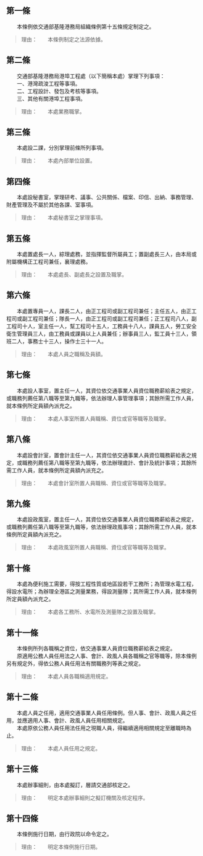 第一條 
-------
　　本條例依交通部基隆港務局組織條例第十五條規定制定之。  
> 理由：　　本條例制定之法源依據。



第二條 
-------
　　交通部基隆港務局港埠工程處（以下簡稱本處）掌理下列事項：  
　　一、港灣疏浚工程等事項。  
　　二、工程設計、發包及考核等事項。  
　　三、其他有關港埠工程事項。  
> 理由：　　本處業務職掌。



第三條 
-------
　　本處設二課，分別掌理前條所列事項。  
> 理由：　　本處內部單位設置。



第四條 
-------
　　本處設秘書室，掌理研考、議事、公共關係、檔案、印信、出納、事務管理、財產管理及不屬於其他各課、室事項。  
> 理由：　　本處秘書室之掌理事項。



第五條 
-------
　　本處置處長一人，綜理處務，並指揮監督所屬員工；置副處長三人，由本局或附屬機構正工程司兼任，襄理處務。  
> 理由：　　本處處長、副處長之設置及職掌。



第六條 
-------
　　本處置專員一人，課長二人，由正工程司或副工程司兼任；主任五人，由正工程司或副工程司兼任；隊長一人，由正工程司或副工程司兼任；正工程司八人，副工程司十人，室主任一人，幫工程司十五人，工務員十八人，課員五人，勞工安全衛生管理員三人，由工務員或課員以上人員兼任；辦事員三人，監工員十三人，領班二人，事務士十三人，操作士三十一人。  
> 理由：　　本處人員之職稱及員額。



第七條 
-------
　　本處設人事室，置主任一人，其資位依交通事業人員資位職務薪給表之規定，或職務列薦任第八職等至第九職等，依法辦理人事管理事項；其餘所需工作人員，就本條例所定員額內派充之。  
> 理由：　　本處人事室所置人員職稱、資位或官等職等及職掌。



第八條 
-------
　　本處設會計室，置會計主任一人，其資位依交通事業人員資位職務薪給表之規定，或職務列薦任第八職等至第九職等，依法辦理歲計、會計及統計事項；其餘所需工作人員，就本條例所定員額內派充之。  
> 理由：　　本處會計室所置人員職稱、資位或官等職等及職掌。



第九條 
-------
　　本處設政風室，置主任一人，其資位依交通事業人員資位職務薪給表之規定，或職務列薦任第八職等至第九職等，依法辦理政風事項；其餘所需工作人員，就本條例所定員額內派充之。  
> 理由：　　本處政風室所置人員職稱、資位或官等職等及職掌。



第十條 
-------
　　本處為便利施工需要，得按工程性質或地區設若干工務所；為管理水電工程，得設水電所；為辦理全港區之測量業務，得設測量隊；其所需工作人員，就本條例所定員額內派充之。  
> 理由：　　本處各工務所、水電所及測量隊之設置及職掌。



第十一條 
---------
　　本條例所列各職稱之資位，依交通事業人員資位職務薪給表之規定。  
　　原適用公務人員任用法之人事、會計、政風人員各職稱之官等職等，除本條例另有規定外，得依公務人員任用法有關職務列等表之規定。  
> 理由：　　本處人員各職稱適用規定。



第十二條 
---------
　　本處人員之任用，適用交通事業人員任用條例。但人事、會計、政風人員之任用，並應適用人事、會計、政風人員任用相關規定。  
　　本處原依公務人員任用法任用之現職人員，得繼續適用相關規定至離職時為止。  
> 理由：　　本處人員任用之規定。



第十三條 
---------
　　本處辦事細則，由本處擬訂，層請交通部核定之。  
> 理由：　　明定本處辦事細則之擬訂機關及核定程序。



第十四條 
---------
　　本條例施行日期，由行政院以命令定之。  
> 理由：　　明定本條例施行日期。